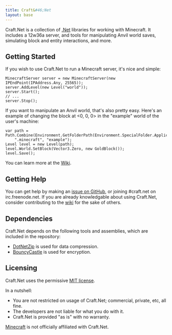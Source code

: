 ```yaml
---
title: Craft&#46;Net
layout: base
---
```


Craft.Net is a collection of [.Net](http://en.wikipedia.org/wiki/.NET_Framework) libraries
for working with Minecraft. It includes a 12w36a server, and tools for manipulating Anvil
world saves, simulating block and entity interactions, and more.

## Getting Started

If you wish to use Craft.Net to run a Minecraft server, it's nice and simple:

    MinecraftServer server = new MinecraftServer(new IPEndPoint(IPAddress.Any, 25565));
    server.AddLevel(new Level("world"));
    server.Start();
    // ...
    server.Stop();

If you want to manipulate an Anvil world, that's also pretty easy. Here's an example of
changing the block at <0, 0, 0> in the "example" world of the user's machine:

    var path = Path.Combine(Environment.GetFolderPath(Environment.SpecialFolder.ApplicationData),
        ".minecraft", "example");
    Level level = new Level(path);
    level.World.SetBlock(Vector3.Zero, new GoldBlock());
    level.Save();

You can learn more at the [Wiki](https://github.com/SirCmpwn/Craft.Net/wiki).

## Getting Help

You can get help by making an [issue on GitHub](https://github.com/SirCmpwn/Craft.Net/issues),
or joining #craft.net on irc.freenode.net.  If you are already knowledgable about using
Craft.Net, consider contributing to the [wiki](https://github.com/SirCmpwn/Craft.Net/wiki) for
the sake of others.

## Dependencies

Craft.Net depends on the following tools and assemblies, which are included in the repository:

* [DotNetZip](http://dotnetzip.codeplex.com/) is used for data compression.
* [BouncyCastle](http://www.bouncycastle.org/) is used for encryption.

## Licensing

Craft.Net uses the permissive [MIT license](http://www.opensource.org/licenses/mit-license.php/).

In a nutshell:

* You are not restricted on usage of Craft.Net; commercial, private, etc, all fine.
* The developers are not liable for what you do with it.
* Craft.Net is provided "as is" with no warranty.

[Minecraft](http://minecraft.net/) is not officially affiliated with Craft.Net.